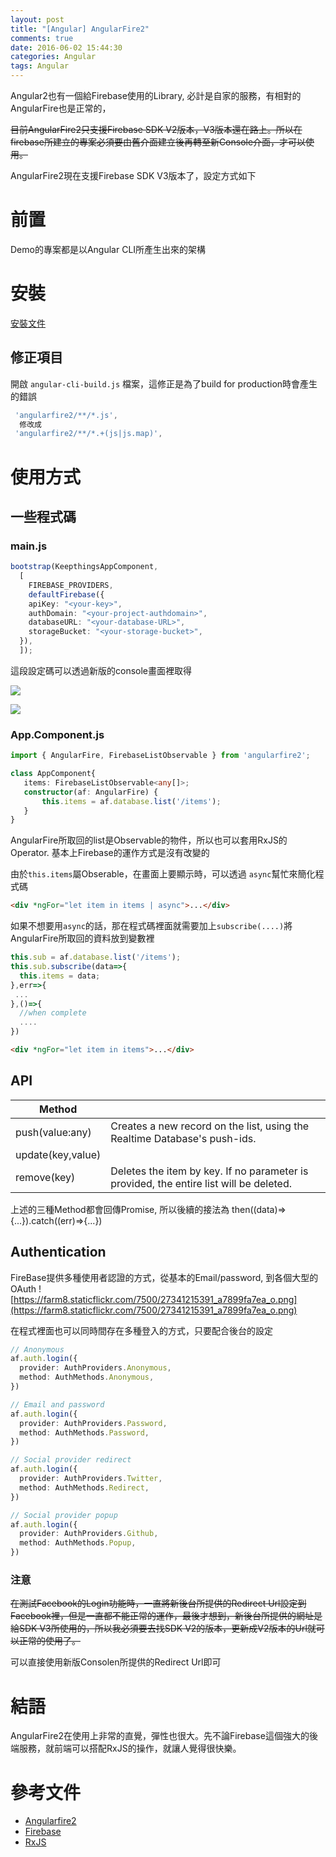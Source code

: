 ```yaml
---
layout: post
title: "[Angular] AngularFire2"
comments: true
date: 2016-06-02 15:44:30
categories: Angular
tags: Angular
---
```


Angular2也有一個給Firebase使用的Library, 必計是自家的服務，有相對的AngularFire也是正常的，

~~目前AngularFire2只支援Firebase SDK V2版本，V3版本還在路上。所以在firebase所建立的專案必須要由舊介面建立後再轉至新Console介面，才可以使用。~~

AngularFire2現在支援Firebase SDK V3版本了，設定方式如下

<!-- more -->

# 前置

Demo的專案都是以Angular CLI所產生出來的架構

# 安裝

[安裝文件](https://github.com/angular/angularfire2/blob/master/docs/1-install-and-setup.md)

## 修正項目

開啟 `angular-cli-build.js` 檔案，這修正是為了build for production時會產生的錯誤

```javascript
 'angularfire2/**/*.js',
  修改成
 'angularfire2/**/*.+(js|js.map)',
```



# 使用方式

## 一些程式碼

### main.js

```typescript
bootstrap(KeepthingsAppComponent,
  [
    FIREBASE_PROVIDERS,
    defaultFirebase({
    apiKey: "<your-key>",
    authDomain: "<your-project-authdomain>",
    databaseURL: "<your-database-URL>",
    storageBucket: "<your-storage-bucket>",
  }),    
  ]);
```

這段設定碼可以透過新版的console畫面裡取得

![](https://farm8.staticflickr.com/7452/27614778484_7de85115f2_o.png)

![](https://farm8.staticflickr.com/7507/28126334652_1dbd045533_o.png)

### App.Component.js

```typescript
import { AngularFire, FirebaseListObservable } from 'angularfire2';
```

```typescript
class AppComponent{
   items: FirebaseListObservable<any[]>;
   constructor(af: AngularFire) {
       this.items = af.database.list('/items');
   }
} 

```

AngularFire所取回的list是Observable的物件，所以也可以套用RxJS的Operator. 基本上Firebase的運作方式是沒有改變的

由於`this.items`屬Obserable，在畫面上要顯示時，可以透過 `async`幫忙來簡化程式碼

```html
<div *ngFor="let item in items | async">...</div>
```

如果不想要用`async`的話，那在程式碼裡面就需要加上`subscribe(....)`將AngularFire所取回的資料放到變數裡

```typescript
this.sub = af.database.list('/items');
this.sub.subscribe(data=>{
  this.items = data;
},err=>{
 ... 
},()=>{
  //when complete
  ....
})
```

```html
<div *ngFor="let item in items">...</div>
```



## API

| Method            |                                          |
| ----------------- | ---------------------------------------- |
| push(value:any)   | Creates a new record on the list, using the Realtime Database's push-ids. |
| update(key,value) |                                          |
| remove(key)       | Deletes the item by key. If no parameter is provided, the entire list will be deleted. |

上述的三種Method都會回傳Promise, 所以後續的接法為 then((data)=>{...}).catch((err)=>{...})

## Authentication
FireBase提供多種使用者認證的方式，從基本的Email/password, 到各個大型的OAuth
![https://farm8.staticflickr.com/7500/27341215391_a7899fa7ea_o.png](https://farm8.staticflickr.com/7500/27341215391_a7899fa7ea_o.png)

在程式裡面也可以同時間存在多種登入的方式，只要配合後台的設定

```typescript
// Anonymous
af.auth.login({
  provider: AuthProviders.Anonymous,
  method: AuthMethods.Anonymous,
})

// Email and password
af.auth.login({
  provider: AuthProviders.Password,
  method: AuthMethods.Password,
})

// Social provider redirect
af.auth.login({
  provider: AuthProviders.Twitter,
  method: AuthMethods.Redirect,
})

// Social provider popup
af.auth.login({
  provider: AuthProviders.Github,
  method: AuthMethods.Popup,
})
```

### 注意

~~在測試Facebook的Login功能時，一直將新後台所提供的Redirect Url設定到 Facebook裡，但是一直都不能正常的運作，最後才想到，新後台所提供的網址是給SDK V3所使用的，所以我必須要去找SDK V2的版本，更新成V2版本的Url就可以正常的使用了。~~

可以直接使用新版Consolen所提供的Redirect Url即可

# 結語

AngularFire2在使用上非常的直覺，彈性也很大。先不論Firebase這個強大的後端服務，就前端可以搭配RxJS的操作，就讓人覺得很快樂。

# 參考文件

- [Angularfire2](https://github.com/angular/angularfire2)
- [Firebase](https://www.firebase.com/)
- [RxJS](http://reactivex.io/rxjs/)